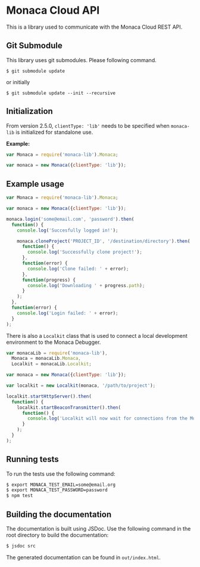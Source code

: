 Monaca Cloud API
================

This is a library used to communicate with the Monaca Cloud REST API.

Git Submodule
-------------

This library uses git submodules.
Please following command.

```
$ git submodule update 
```
or initially 
```
$ git submodule update --init --recursive
```

Initialization
-------------

From version 2.5.0, `clientType: 'lib'` needs to be specified when `monaca-lib` is initialized for standalone use.

**Example:**

```javascript
var Monaca = require('monaca-lib').Monaca;

var monaca = new Monaca({clientType: 'lib'});
```

Example usage
-------------

```javascript
var Monaca = require('monaca-lib').Monaca;

var monaca = new Monaca({clientType: 'lib'});

monaca.login('some@email.com', 'password').then(
  function() {
    console.log('Succesfully logged in!');

    monaca.cloneProject('PROJECT_ID', '/destination/directory').then(
      function() {
        console.log('Successfully clone project!');
      },
      function(error) {
        console.log('Clone failed: ' + error);
      },
      function(progress) {
        console.log('Downloading ' + progress.path);
      }
    );
  },
  function(error) {
    console.log('Login failed: ' + error);
  }
);
```

There is also a `Localkit` class that is used to connect a local development environment to the Monaca Debugger.

```javascript
var monacaLib = require('monaca-lib'),
  Monaca = monacaLib.Monaca,
  Localkit = monacaLib.Localkit;

var monaca = new Monaca({clientType: 'lib'});

var localkit = new Localkit(monaca, '/path/to/project');

localkit.startHttpServer().then(
  function() {
    localkit.startBeaconTransmitter().then(
      function() {
        console.log('Localkit will now wait for connections from the Monaca debugger.');
      }
    );
  }
);
```

Running tests
-------------

To run the tests use the following command:

```bash
$ export MONACA_TEST_EMAIL=some@email.org
$ export MONACA_TEST_PASSWORD=password
$ npm test
```

Building the documentation
--------------------------

The documentation is built using JSDoc. Use the following command in the root directory
to build the documentation:

```bash
$ jsdoc src
```

The generated documentation can be found in `out/index.html`.

